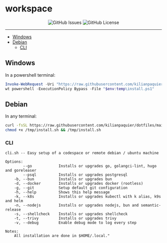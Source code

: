 <!-- This file is safe to edit. Once it exists it will not be overwritten. -->

# workspace <!-- omit in toc -->

<p align="center">
  <img alt="GitHub Issues" src="https://img.shields.io/github/issues-raw/kilianpaquier/dotfiles?style=for-the-badge">
  <img alt="GitHub License" src="https://img.shields.io/github/license/kilianpaquier/dotfiles?style=for-the-badge">
</p>

---

- [Windows](#windows)
- [Debian](#debian)
  - [CLI](#cli)

## Windows

In a powershell terminal:

```ps1
Invoke-WebRequest -Uri "https://raw.githubusercontent.com/kilianpaquier/dotfiles/main/install.ps1" -OutFile "$env:temp\install.ps1"
wt powershell -ExecutionPolicy Bypass -File "$env:temp\install.ps1"
```

## Debian

In any terminal:

```sh
curl -fsSL https://raw.githubusercontent.com/kilianpaquier/dotfiles/main/install.sh -o /tmp/install.sh
chmod +x /tmp/install.sh && /tmp/install.sh
```

### CLI

```
cli.sh -- Easy setup of a codespace or remote debian / ubuntu machine

Options:
        --go            Installs or upgrades go, golangci-lint, hugo and goreleaser
        --psql          Installs or upgrades postgresql
    -b, --bun           Installs or upgrades bun
    -d, --docker        Installs or upgrades docker (rootless)
    -g, --git           Setup default git configuration
    -h, --help          Shows this help message
    -k, --k8s           Installs or upgrades kubectl with k alias, k9s and helm
    -n, --nodejs        Installs or upgrades nodejs, bun and semantic-release
    -s, --shellcheck    Installs or upgrades shellcheck
    -t, --trivy         Installs or upgrades trivy
    -v, --debug         Enable debug mode to log every step

Notes:
    All installation are done in $HOME/.local."
```
